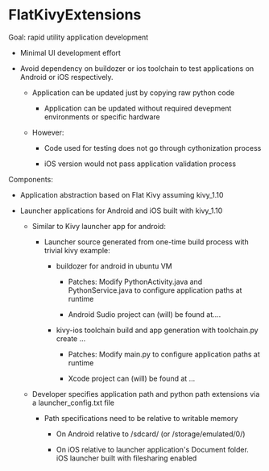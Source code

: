 # FlatKivyExtensions


Goal: rapid utility application development

- Minimal UI development effort

- Avoid dependency on buildozer or ios toolchain to test applications on Android or iOS respectively.

    - Application can be updated just by copying raw python code 

        - Application can be updated without required devepment environments or specific hardware

     - However: 
        
         - Code used for testing does not go through cythonization process

         - iOS version would not pass application validation process


Components:

- Application abstraction based on Flat Kivy assuming kivy_1.10

- Launcher applications for Android and iOS built with kivy_1.10

    - Similar to Kivy launcher app for android:
    
        - Launcher source generated from one-time build process with trivial kivy example:
        
            - buildozer for android in ubuntu VM 
            
                - Patches: Modify PythonActivity.java and PythonService.java to configure application paths at runtime
                
                - Android Sudio project can (will) be found at.... <android studio project>
            
            - kivy-ios toolchain build and app generation with toolchain.py create ...
            
                - Patches: Modify main.py to configure application paths at runtime
                
                - Xcode project can (will) be found at ... <xcode project>

    - Developer specifies application path and python path extensions via a launcher_config.txt file
    
        - Path specifications need to be relative to writable memory
        
            - On Android relative to /sdcard/  (or /storage/emulated/0/)
            
            - On iOS relative to launcher application's Document folder.  iOS launcher built with filesharing enabled


